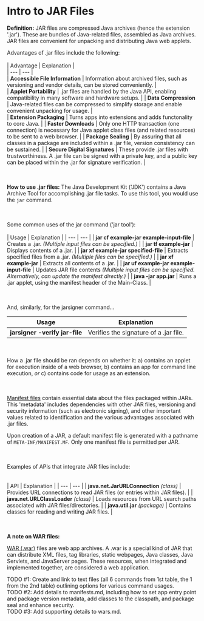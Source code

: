 # Intro to JAR Files
**Definition:** JAR files are compressed Java archives (hence the extension '.jar'). These are bundles of Java-related files, assembled as Java archives. JAR files are convenient for unpacking and distributing Java web applets. 

Advantages of .jar files include the following:
<br /><br />
| Advantage | Explanation |  
| --- | --- |   
| **Accessible File Information** | Information about archived files, such as versioning and vendor details, can be stored conveniently. |  
| **Applet Portability** | .jar files are handled by the Java API, enabling compatibility in many software and hardware setups. |
| **Data Compression** | Java-related files can be compressed to simplify storage and enable convenient unpacking for usage. |  
| **Extension Packaging** | Turns apps into extensions and adds functonality to core Java. |
| **Faster Downloads** | Only one HTTP transaction (one connection) is necessary for Java applet class files (and related resources) to be sent to a web browser. |
| **Package Sealing** | By assuring that all classes in a package are included within a .jar file, version consistency can be sustained. |
| **Secure Digital Signatures** | These provide .jar files with trustworthiness. A .jar file can be signed with a private key, and a public key can be placed within the .jar for signature verification. |  

<br /><br />
**How to use .jar files:**  The Java Development Kit ('JDK') contains a Java Archive Tool for accomplishing .jar file tasks. To use this tool, you would use the `jar` command.

<br /><br />
Some common uses of the jar command ('jar tool'):
<br /><br />
| Usage | Explanation |
| --- | --- |
| **jar cf example-jar example-input-file** | Creates a .jar. *(Multiple input files can be specified.)* |
| **jar tf example-jar** | Displays contents of a .jar. |
| **jar xf example-jar specified-file** | Extracts specified files from a .jar. *(Multiple files can be specified.)* |
| **jar xf example-jar** | Extracts all contents of a .jar. |
| **jar uf example-jar example-input-file** | Updates JAR file contents *(Multiple input files can be specified. Alternatively, can update the manifest directly.)* |
| **java -jar app.jar** | Runs a .jar applet, using the manifest header of the Main-Class. |

<br /><br />
And, similarly, for the jarsigner command...  

| Usage | Explanation |
| --- | --- |
| **jarsigner -verify jar-file**| Verifies the signature of a .jar file. |

<br /><br />
How a .jar file should be ran depends on whether it: a) contains an applet for execution inside of a web browser, b) contains an app for command line execution, *or* c) contains code for usage as an extension.
  
<br /><br />
[Manifest files](/manifests.md) contain essential data about the files packaged within JARs. This 'metadata' includes dependencies with other JAR files, versioning and security information (such as electronic signing), and other important values related to identification and the various advantages associated with .jar files.
  
Upon creation of a JAR, a default manifest file is generated with a pathname of `META-INF/MANIFEST.MF`. Only one manifest file is permitted per JAR.

<br /><br />
Examples of APIs that integrate JAR files include:  
<br /><br />
| API | Explanation |
| --- | --- |
| **java.net.JarURLConnection** *(class)* | Provides URL connections to read JAR files (or entries within JAR files). |
| **java.net.URLClassLoader** *(class)* | Loads resources from URL search paths associated with JAR files/directories. |
| **java.util.jar** *(package)* | Contains classes for reading and writing JAR files. |

<br /><br />
**A note on WAR files:**  
  
[WAR (.war)](/wars.md) files are web app archives. A .war is a special kind of JAR that can distribute XML files, tag libraries, static webpages, Java classes, Java Servlets, and JavaServer pages. These resources, when integrated and implemented together, are considered a web application.

TODO #1: Create and link to text files (all 6 commands from 1st table, the 1 from the 2nd table) outlining options for various command usages.  
TODO #2: Add details to manifests.md, including how to set app entry point and package version metadata, add classes to the classpath, and package seal and enhance security.  
TODO #3: Add supporting details to wars.md.
